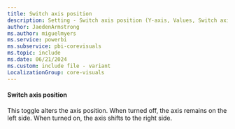 ```yaml
---
title: Switch axis position
description: Setting - Switch axis position (Y-axis, Values, Switch axis position)
author: JaedenArmstrong
ms.author: miguelmyers
ms.service: powerbi
ms.subservice: pbi-corevisuals
ms.topic: include
ms.date: 06/21/2024
ms.custom: include file - variant
LocalizationGroup: core-visuals
---
```

#### Switch axis position

This toggle alters the axis position. When turned off, the axis remains on the left side. When turned on, the axis shifts to the right side.
